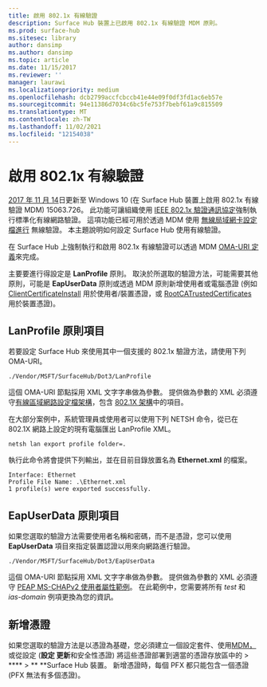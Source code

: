 ```yaml
---
title: 啟用 802.1x 有線驗證
description: Surface Hub 裝置上已啟用 802.1x 有線驗證 MDM 原則。
ms.prod: surface-hub
ms.sitesec: library
author: dansimp
ms.author: dansimp
ms.topic: article
ms.date: 11/15/2017
ms.reviewer: ''
manager: laurawi
ms.localizationpriority: medium
ms.openlocfilehash: dcb2799accfcbccb41e44e09f0df3fd1ac6eb57e
ms.sourcegitcommit: 94e11386d7034c6bc5fe753f7bebf61a9c815509
ms.translationtype: MT
ms.contentlocale: zh-TW
ms.lasthandoff: 11/02/2021
ms.locfileid: "12154038"
---
```

# <a name="enable-8021x-wired-authentication"></a>啟用 802.1x 有線驗證

[2017 年 11 月 14](https://support.microsoft.com/help/4048954/windows-10-update-kb4048954)日更新至 Windows 10 (在 Surface Hub 裝置上啟用 802.1x 有線驗證 MDM) 15063.726。 此功能可讓組織使用 [IEEE 802.1x 驗證通訊協定](http://www.ieee802.org/1/pages/802.1x-2010.html)強制執行標準化有線網路驗證。 這項功能已經可用於透過 MDM 使用 [無線局域網卡設定檔進行](/mem/intune/configuration/wi-fi-settings-import-windows-8-1) 無線驗證。 本主題說明如何設定 Surface Hub 使用有線驗證。 

在 Surface Hub 上強制執行和啟用 802.1x 有線驗證可以透過 MDM [OMA-URI 定義](/mem/intune/configuration/custom-settings-windows-10)來完成。 

主要要進行得設定是 **LanProfile** 原則。 取決於所選取的驗證方法，可能需要其他原則，可能是 **EapUserData** 原則或透過 MDM 原則新增使用者或電腦憑證 (例如 [ClientCertificateInstall](/windows/client-management/mdm/clientcertificateinstall-csp) 用於使用者/裝置憑證，或 [RootCATrustedCertificates](/windows/client-management/mdm/rootcacertificates-csp) 用於裝置憑證)。 

## <a name="lanprofile-policy-element"></a>LanProfile 原則項目

若要設定 Surface Hub 來使用其中一個支援的 802.1x 驗證方法，請使用下列 OMA-URI。 

```
./Vendor/MSFT/SurfaceHub/Dot3/LanProfile
```

這個 OMA-URI 節點採用 XML 文字字串做為參數。 提供做為參數的 XML 必須遵守[有線區域網路設定檔架構](/openspecs/windows_protocols/ms-gpwl/c88a926a-087b-405f-9a76-effaf7277bf3)，包含 [802.1X 架構](/openspecs/windows_protocols/ms-gpwl/71f2eda6-d018-4ba3-ad37-32c98b926ebb)中的項目。 

在大部分案例中，系統管理員或使用者可以使用下列 NETSH 命令，從已在 802.1X 網路上設定的現有電腦匯出 LanProfile XML。 

```
netsh lan export profile folder=.
```

執行此命令將會提供下列輸出，並在目前目錄放置名為 **Ethernet.xml** 的檔案。 

```
Interface: Ethernet
Profile File Name: .\Ethernet.xml
1 profile(s) were exported successfully.
```

## <a name="eapuserdata-policy-element"></a>EapUserData 原則項目

如果您選取的驗證方法需要使用者名稱和密碼，而不是憑證，您可以使用 **EapUserData** 項目來指定裝置認證以用來向網路進行驗證。 

```
./Vendor/MSFT/SurfaceHub/Dot3/EapUserData 
```

這個 OMA-URI 節點採用 XML 文字字串做為參數。 提供做為參數的 XML 必須遵守 [PEAP MS-CHAPv2 使用者屬性範例](/windows/win32/eaphost/peap-ms-chapv2-user-properties)。 在此範例中，您需要將所有 *test* 和 *ias-domain* 例項更換為您的資訊。



## <a name="adding-certificates"></a>新增憑證

如果您選取的驗證方法是以憑證為基礎，您必須建立一個設定[](provisioning-packages-for-surface-hub.md)套件、使用[MDM，](/windows/client-management/mdm/clientcertificateinstall-csp)或從設定 (**設定 更新**和安全性憑證) 將這些憑證部署到適當的憑證存放區中的  >  ****  >  ** **Surface Hub 裝置。 新增憑證時，每個 PFX 都只能包含一個憑證 (PFX 無法有多個憑證)。

